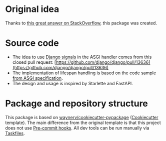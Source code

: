 # Original idea

Thanks to [this great answer on StackOverflow](https://stackoverflow.com/a/72634224/752142), this package was created.

# Source code

* The idea to use [Django signals](https://docs.djangoproject.com/en/dev/topics/signals/) in the ASGI handler comes from this closed pull request: [https://github.com/django/django/pull/13636](https://github.com/django/django/pull/13636)
* The implementation of lifespan handling is based on the code sample [from ASGI specification](https://asgi.readthedocs.io/en/latest/specs/lifespan.html).
* The design and usage is inspired by Starlette and FastAPI.

# Package and repository structure

This package is based on [waynerv/cookiecutter-pypackage](https://github.com/waynerv/cookiecutter-pypackage) ([Cookiecutter](https://github.com/audreyr/cookiecutter) template). The main difference from the original template is that this project does not use [Pre-commit hooks](https://pre-commit.com/). All dev tools can be run manually via [Taskfiles](https://github.com/illagrenan/django-asgi-lifespan/blob/main/Taskfile.yml).
